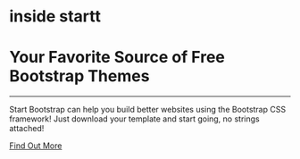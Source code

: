 # inside startt

<h1>Your Favorite Source of Free Bootstrap Themes</h1>
<hr>
<p>Start Bootstrap can help you build better websites using the Bootstrap CSS framework! Just download your template and start going, no strings attached!</p>
<a href="#about" class="btn btn-primary btn-xl page-scroll">Find Out More</a>
